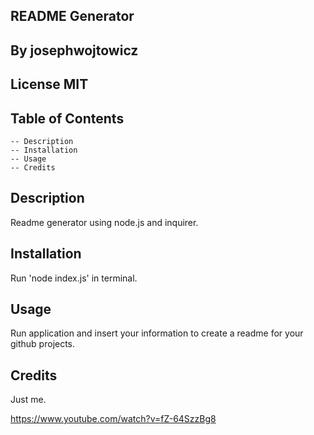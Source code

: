 
## README Generator
## By josephwojtowicz
## License MIT

## Table of Contents
    -- Description
    -- Installation
    -- Usage
    -- Credits

## Description
Readme generator using node.js and inquirer.
## Installation
Run 'node index.js' in terminal.
## Usage
Run application and insert your information to create a readme for your github projects.
## Credits
Just me.
    
https://www.youtube.com/watch?v=fZ-64SzzBg8

